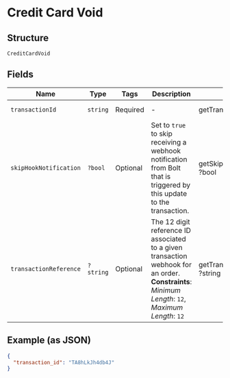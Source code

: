 
# Credit Card Void

## Structure

`CreditCardVoid`

## Fields

| Name | Type | Tags | Description | Getter | Setter |
|  --- | --- | --- | --- | --- | --- |
| `transactionId` | `string` | Required | - | getTransactionId(): string | setTransactionId(string transactionId): void |
| `skipHookNotification` | `?bool` | Optional | Set to `true` to skip receiving a webhook notification from Bolt that is triggered by this update to the transaction. | getSkipHookNotification(): ?bool | setSkipHookNotification(?bool skipHookNotification): void |
| `transactionReference` | `?string` | Optional | The 12 digit reference ID associated to a given transaction webhook for an order.<br>**Constraints**: *Minimum Length*: `12`, *Maximum Length*: `12` | getTransactionReference(): ?string | setTransactionReference(?string transactionReference): void |

## Example (as JSON)

```json
{
  "transaction_id": "TA8hLkJh4db4J"
}
```

